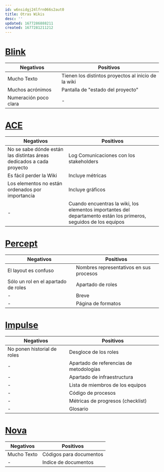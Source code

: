 ```yaml
---
id: w6nsidgj24lfrn066s2aut0
title: Otras Wikis
desc: ''
updated: 1677286888211
created: 1677281211212
---
```

# [Blink](https://bitbucket.org/KaryRs/blink_wiki/wiki/Home)

Negativos | Positivos
-----|-----
Mucho Texto | Tienen los distintos proyectos al inicio de la wiki
Muchos acrónimos | Pantalla de "estado del proyecto"
Numeración poco clara | -

# [ACE](https://berry-cymbal-363.notion.site/ACE-151ba79d118c41efbefe7e3b6a8369a6)

Negativos | Positivos
-----|-----
 No se sabe dónde están las distintas áreas dedicados a cada proyecto | Log Comunicaciones con los stakeholders
 Es fácil perder la Wiki | Incluye métricas
 Los elementos no están ordenados por importancia | Incluye gráficos
 - | Cuando encuentras la wiki, los elementos importantes del departamento están los primeros, seguidos de los equipos

# [Percept](https://github.com/97joaquinhr/Percept/wiki)

Negativos | Positivos
-----|-----
 El layout es confuso | Nombres representativos en sus procesos
 Sólo un rol en el apartado de roles | Apartado de roles
 - | Breve
 - | Página de formatos

# [Impulse](https://impulse-semestrei.github.io/glosario.html)

Negativos | Positivos
-----|-----
 No ponen historial de roles | Desgloce de los roles
 - | Apartado de referencias de metodologías
 - | Apartado de infraestructura
 - | Lista de miembros de los equipos
 - | Código de procesos
 - | Métricas de progresos (checklist)
 - | Glosario

# [Nova](https://github.com/novaDepto/Nova/wiki)

Negativos | Positivos
-----|-----
 Mucho Texto | Códigos para documentos
 - | Indice de documentos